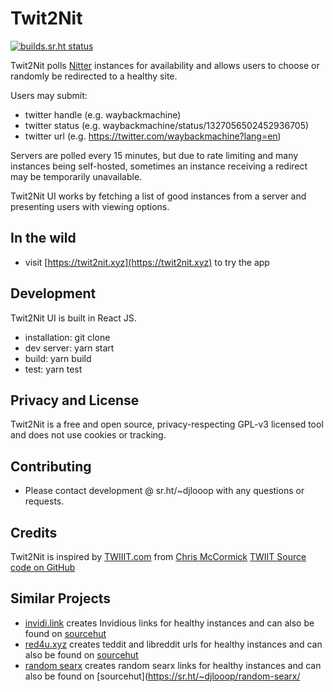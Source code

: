 # Twit2Nit

[![builds.sr.ht status](https://builds.sr.ht/~djlooop/twit2nit-client.svg)](https://builds.sr.ht/~djlooop/twit2nit-client?)

Twit2Nit polls [Nitter](https://github.com/zedeus/nitter/wiki/Instances) instances for availability and allows users to choose or randomly be redirected to a healthy site.

Users may submit:

- twitter handle (e.g. waybackmachine)
- twitter status (e.g. waybackmachine/status/1327056502452936705)
- twitter url (e.g. https://twitter.com/waybackmachine?lang=en)

Servers are polled every 15 minutes, but due to rate limiting and many instances being self-hosted, sometimes an instance receiving a redirect may be temporarily unavailable.

Twit2Nit UI works by fetching a list of good instances from a server and presenting users with viewing options.

## In the wild

- visit [https://twit2nit.xyz](https://twit2nit.xyz) to try the app

## Development

Twit2Nit UI is built in React JS.

- installation: git clone
- dev server: yarn start
- build: yarn build
- test: yarn test

## Privacy and License

Twit2Nit is a free and open source, privacy-respecting GPL-v3 licensed tool and does not use cookies or tracking.

## Contributing

- Please contact development @ sr.ht/~djlooop with any questions or requests.

## Credits

Twit2Nit is inspired by [TWIIIT.com](twiiit.com) from
[Chris McCormick](https://twitter.com/mccrmx)
[TWIIT Source code on GitHub](https://github.com/chr15m/twiiit.com)

## Similar Projects

- [invidi.link](https://invidi.link) creates Invidious links for healthy instances and can also be found on [sourcehut](https://sr.ht/~djlooop/invidi.link)
- [red4u.xyz](https://red4u.xyz) creates teddit and libreddit urls for healthy instances and can also be found on [sourcehut](https://sr.ht/~djlooop/red4u.xyz/)
- [random searx](https://stringtalk.org/searx) creates random searx links for healthy instances and can also be found on [sourcehut](https://sr.ht/~djlooop/random-searx/
